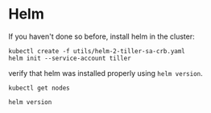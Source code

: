 # Helm
If you haven't done so before, install helm in the cluster:
```
kubectl create -f utils/helm-2-tiller-sa-crb.yaml
helm init --service-account tiller
```

verify that helm was installed properly using `helm version`.
```
kubectl get nodes
```
```
helm version
```
